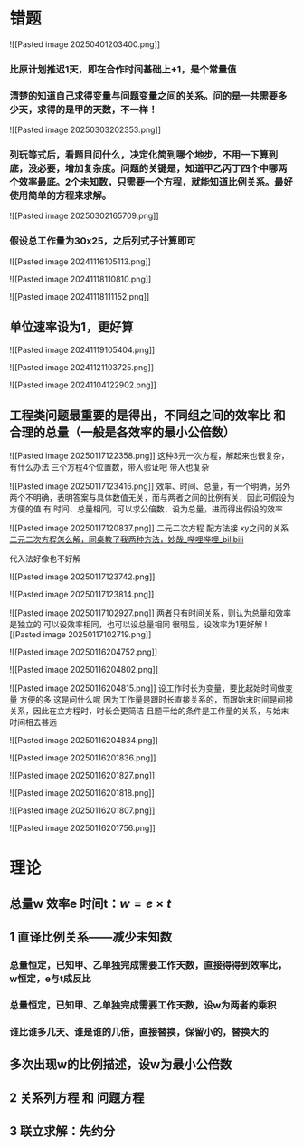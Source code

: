 # 错题

![[Pasted image 20250401203400.png]]
### 比原计划推迟1天，即在合作时间基础上+1，是个常量值
### 清楚的知道自己求得变量与问题变量之间的关系。问的是一共需要多少天，求得的是甲的天数，不一样！

![[Pasted image 20250303202353.png]]
### 列玩等式后，看题目问什么，决定化简到哪个地步，不用一下算到底，没必要，增加复杂度。问题的关键是，知道甲乙丙丁四个中哪两个效率最底。2个未知数，只需要一个方程，就能知道比例关系。最好使用简单的方程来求解。

![[Pasted image 20250302165709.png]]
### 假设总工作量为30x25，之后列式子计算即可

![[Pasted image 20241116105113.png]]

![[Pasted image 20241118110810.png]]

![[Pasted image 20241118111152.png]]
## 单位速率设为1，更好算

![[Pasted image 20241119105404.png]]

![[Pasted image 20241121103725.png]]

![[Pasted image 20241104122902.png]]
## 工程类问题最重要的是得出，不同组之间的效率比 和 合理的总量（一般是各效率的最小公倍数）

![[Pasted image 20250117122358.png]]
这种3元一次方程，解起来也很复杂，有什么办法
三个方程4个位置数，带入验证吧
带入也复杂

![[Pasted image 20250117123416.png]]
效率、时间、总量，有一个明确，另外两个不明确，表明答案与具体数值无关，而与两者之间的比例有关，因此可假设为方便的值
有 时间、总量相同，可以求公倍数，设为总量，进而得出假设的效率

![[Pasted image 20250117120837.png]]
二元二次方程
配方法接 xy之间的关系
[二元二次方程怎么解，同桌教了我两种方法，妙哉_哔哩哔哩_bilibili](https://www.bilibili.com/video/BV1GU4y1M7uF/?spm_id_from=333.337.search-card.all.click&vd_source=d85fb8a3f3d8a77ca3b3af1580fa3a9e)

代入法好像也不好解

![[Pasted image 20250117123742.png]]

![[Pasted image 20250117123814.png]]

![[Pasted image 20250117102927.png]]
两者只有时间关系，则认为总量和效率是独立的
可以设效率相同，也可以设总量相同
很明显，设效率为1更好解
![[Pasted image 20250117102719.png]]

![[Pasted image 20250116204752.png]]

![[Pasted image 20250116204802.png]]

![[Pasted image 20250116204815.png]]
设工作时长为变量，要比起始时间做变量 方便的多
这是问什么呢
因为工作量是跟时长直接关系的，而跟始末时间是间接关系，因此在立方程时，时长会更简洁
且题干给的条件是工作量的关系，与始末时间相去甚远

![[Pasted image 20250116204834.png]]

![[Pasted image 20250116201836.png]]

![[Pasted image 20250116201827.png]]

![[Pasted image 20250116201818.png]]

![[Pasted image 20250116201807.png]]

![[Pasted image 20250116201756.png]]

# 理论

## 总量w 效率e 时间t：$w=e \times t$ 

## 1 直译比例关系——减少未知数
### 总量恒定，已知甲、乙单独完成需要工作天数，直接得得到效率比，w恒定，e与t成反比
### 总量恒定，已知甲、乙单独完成需要工作天数，设w为两者的乘积
### 谁比谁多几天、谁是谁的几倍，直接替换，保留小的，替换大的
## 多次出现w的比例描述，设w为最小公倍数
## 2 关系列方程 和 问题方程
## 3 联立求解：先约分

